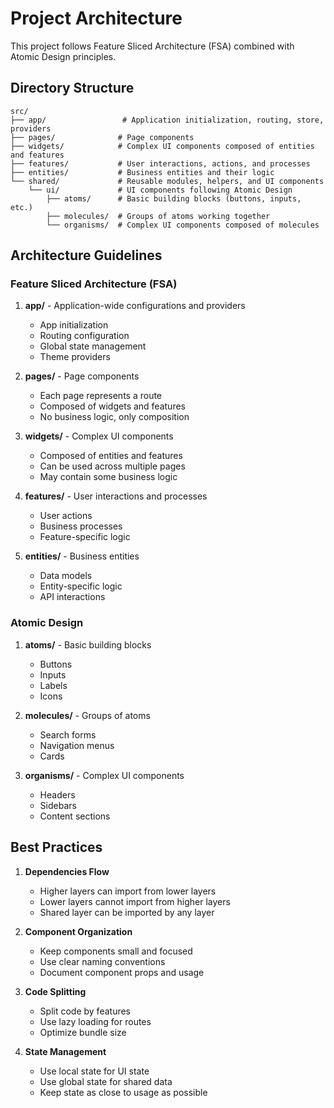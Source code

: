 # Project Architecture

This project follows Feature Sliced Architecture (FSA) combined with Atomic Design principles.

## Directory Structure

```
src/
├── app/                 # Application initialization, routing, store, providers
├── pages/              # Page components
├── widgets/            # Complex UI components composed of entities and features
├── features/           # User interactions, actions, and processes
├── entities/           # Business entities and their logic
└── shared/             # Reusable modules, helpers, and UI components
    └── ui/             # UI components following Atomic Design
        ├── atoms/      # Basic building blocks (buttons, inputs, etc.)
        ├── molecules/  # Groups of atoms working together
        └── organisms/  # Complex UI components composed of molecules
```

## Architecture Guidelines

### Feature Sliced Architecture (FSA)

1. **app/** - Application-wide configurations and providers

   - App initialization
   - Routing configuration
   - Global state management
   - Theme providers

2. **pages/** - Page components

   - Each page represents a route
   - Composed of widgets and features
   - No business logic, only composition

3. **widgets/** - Complex UI components

   - Composed of entities and features
   - Can be used across multiple pages
   - May contain some business logic

4. **features/** - User interactions and processes

   - User actions
   - Business processes
   - Feature-specific logic

5. **entities/** - Business entities
   - Data models
   - Entity-specific logic
   - API interactions

### Atomic Design

1. **atoms/** - Basic building blocks

   - Buttons
   - Inputs
   - Labels
   - Icons

2. **molecules/** - Groups of atoms

   - Search forms
   - Navigation menus
   - Cards

3. **organisms/** - Complex UI components
   - Headers
   - Sidebars
   - Content sections

## Best Practices

1. **Dependencies Flow**

   - Higher layers can import from lower layers
   - Lower layers cannot import from higher layers
   - Shared layer can be imported by any layer

2. **Component Organization**

   - Keep components small and focused
   - Use clear naming conventions
   - Document component props and usage

3. **Code Splitting**

   - Split code by features
   - Use lazy loading for routes
   - Optimize bundle size

4. **State Management**
   - Use local state for UI state
   - Use global state for shared data
   - Keep state as close to usage as possible
